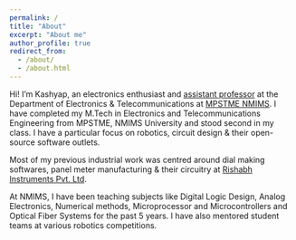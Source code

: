 ```yaml
---
permalink: /
title: "About"
excerpt: "About me"
author_profile: true
redirect_from: 
  - /about/
  - /about.html
---
```


Hi! I’m Kashyap, an electronics enthusiast and [assistant professor](https://engineering.nmims.edu/faculty-and-research/faculty-profile/kashyap-joshi/) at the Department of Electronics & Telecommunications at [MPSTME NMIMS](https://engineering.nmims.edu/). I have completed my M.Tech in Electronics and Telecommunications Engineering from MPSTME, NMIMS University and stood second in my class. I have a particular focus on robotics, circuit design & their open-source software outlets.

Most of my previous industrial work was centred around dial making softwares, panel meter manufacturing & their circuitry at [Rishabh Instruments Pvt. Ltd](https://rishabh.co.in/).

At NMIMS, I have been teaching subjects like Digital Logic Design, Analog Electronics, Numerical methods, Microprocessor and Microcontrollers and Optical Fiber Systems for the past 5 years. I have also mentored student teams at various robotics competitions.
